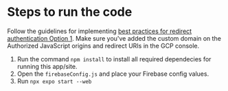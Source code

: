 # Steps to run the code

Follow the guidelines for implementing [best practices for redirect authentication Option 1](https://firebase.google.com/docs/auth/web/redirect-best-practices#update-authdomain). Make sure you've added the custom domain on the Authorized JavaScript origins and redirect URIs in the GCP console.

1. Run the command `npm install` to install all required dependecies for running this app/site.
2. Open the `firebaseConfig.js` and place your Firebase config values.
3. Run `npx expo start --web`
